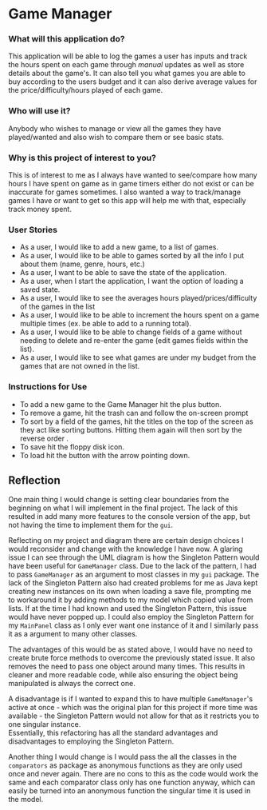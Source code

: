 
# Game Manager

### What will this application do?

This application will be able to log the games a user has inputs and track the
hours spent on each game through *manual* updates as well as store details about the
game's. It can also tell you what games you are able to buy according to the users budget and
it can also derive average values for the price/difficulty/hours played of each game.

### Who will use it?

Anybody who wishes to manage or view all the games they have played/wanted and
also wish to compare them or see basic stats.

### Why is this project of interest to you?

This is of interest to me as I always have wanted to see/compare how many hours
I have spent on game as in game timers either do not exist or can be inaccurate for games
sometimes. I also wanted a way to track/manage games I have or want to get
so this app will help me with that, especially track money spent. 

### User Stories

- As a user, I would like to add a new game, to a list of games.
- As a user, I would like to be able to games sorted by all the info I put about them (name, genre, hours, etc.)
- As a user, I want to be able to save the state of the application.
- As a user, when I start the application, I want the option of loading a saved state.
- As a user, I would like to see the averages hours played/prices/difficulty of the games in the list
- As a user, I would like to be able to increment
  the hours spent on a game multiple times (ex. be able to add to a running total).
- As a user, I would like to be able to change fields of a game without
  needing to delete and re-enter the game (edit games fields within the list).
- As a user, I would like to see what games are under my budget from the games that are not owned in the list.



### Instructions for Use
- To add a new game to the Game Manager hit the plus button.
- To remove a game, hit the trash can and follow the on-screen prompt 
- To sort by a field of the games, hit the titles on the top of the screen as
  they act like sorting buttons. Hitting them again will then sort by the reverse order .
- To save hit the floppy disk icon.
- To load hit the button with the arrow pointing down.

## Reflection

One main thing I would change is setting clear boundaries from the beginning on what I will
implement in the final project. The lack of this resulted in add many more features
to the console version of the app, but not having the time to implement them for the `gui`.  

Reflecting on my project and diagram there are certain design choices
I would reconsider and change with the knowledge I have now. 
A glaring issue I can see through the UML diagram is how
the Singleton Pattern would have been useful for `GameManager` class.
Due to the lack of the pattern, I had to pass `GameManager` as an argument to most
classes in my `gui` package. The lack of the Singleton Pattern also had created problems
for me as Java kept creating new instances on its own when loading a save file,
prompting me to workaround it by adding methods to my model which copied value
from lists. If at the time I had known and used the Singleton Pattern, this 
issue would have never popped up. I could also employ the Singleton Pattern for my 
`MainPanel` class as I only ever want one instance of it and I similarly pass it as a argument 
to many other classes.

The advantages of this would be as stated above, I would have
no need to create brute force methods to overcome the previously
stated issue. It also removes the need to pass one object around many times.
This results in cleaner and more readable code, while also ensuring
the object being manipulated is always the correct one.

A disadvantage is if I wanted to expand this to have multiple 
`GameManager`'s active at once - which was the original plan for this project
if more time was available - the Singleton Pattern would not allow for that
as it restricts you to one singular instance.  
Essentially, this refactoring has all the standard advantages and 
disadvantages to employing the Singleton Pattern.

Another thing I would change is I would pass the all the classes in the `comparators`  as
package as anonymous functions as they are only used once and never again. There are no
cons to this as the code would work the same and each comparator class only
has one function anyway, which can easily be turned into an anonymous function the
singular time it is used in the model.
